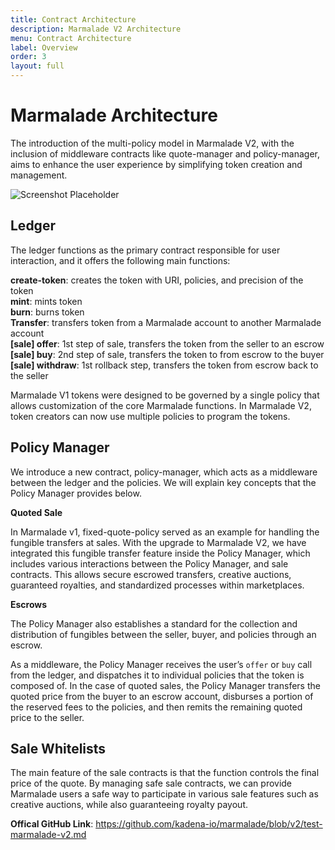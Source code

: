 ```yaml
---
title: Contract Architecture
description: Marmalade V2 Architecture
menu: Contract Architecture
label: Overview
order: 3
layout: full
---
```


# Marmalade Architecture

The introduction of the multi-policy model in Marmalade V2, with the inclusion
of middleware contracts like quote-manager and policy-manager, aims to enhance
the user experience by simplifying token creation and management.

![Screenshot Placeholder](/assets/marmalade/architecture.png)

## Ledger

The ledger functions as the primary contract responsible for user interaction,
and it offers the following main functions:

**create-token**: creates the token with URI, policies, and precision of the
token\
**mint**: mints token\
**burn**: burns token\
**Transfer**: transfers token from a Marmalade account to another Marmalade account\
**[sale] offer**: 1st step of sale, transfers the token from the seller to an
escrow\
**[sale] buy**: 2nd step of sale, transfers the token to from escrow to the buyer\
**[sale] withdraw**: 1st rollback step, transfers the token from escrow back to
the seller

Marmalade V1 tokens were designed to be governed by a single policy that allows
customization of the core Marmalade functions. In Marmalade V2, token creators
can now use multiple policies to program the tokens.

## Policy Manager

We introduce a new contract, policy-manager, which acts as a middleware between
the ledger and the policies. We will explain key concepts that the Policy
Manager provides below.

**Quoted Sale**

In Marmalade v1, fixed-quote-policy served as an example for handling the
fungible transfers at sales. With the upgrade to Marmalade V2, we have
integrated this fungible transfer feature inside the Policy Manager, which
includes various interactions between the Policy Manager, and sale contracts.
This allows secure escrowed transfers, creative auctions, guaranteed royalties,
and standardized processes within marketplaces.

**Escrows**

The Policy Manager also establishes a standard for the collection and
distribution of fungibles between the seller, buyer, and policies through an
escrow.

As a middleware, the Policy Manager receives the user’s `offer` or `buy` call
from the ledger, and dispatches it to individual policies that the token is
composed of. In the case of quoted sales, the Policy Manager transfers the
quoted price from the buyer to an escrow account, disburses a portion of the
reserved fees to the policies, and then remits the remaining quoted price to the
seller.

## Sale Whitelists

The main feature of the sale contracts is that the function controls the final price
of the quote. By managing safe sale contracts, we can provide Marmalade users a
safe way to participate in various sale features such as creative auctions,
while also guaranteeing royalty payout. 

**Offical GitHub Link**:
https://github.com/kadena-io/marmalade/blob/v2/test-marmalade-v2.md
